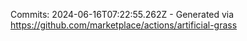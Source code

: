 Commits: 2024-06-16T07:22:55.262Z - Generated via https://github.com/marketplace/actions/artificial-grass
<br>
